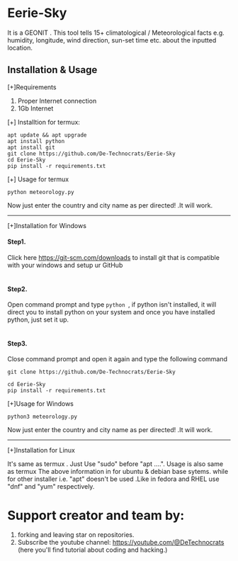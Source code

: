 # Eerie-Sky
It is a GEONIT . This tool tells 15+ climatological / Meteorological facts e.g. humidity, longitude, wind direction, sun-set time etc. about the inputted location.
## Installation & Usage
[+]Requirements
1) Proper Internet connection
2) 1Gb Internet

[+] Installtion for termux:
```
apt update && apt upgrade
apt install python
apt install git
git clone https://github.com/De-Technocrats/Eerie-Sky
cd Eerie-Sky
pip install -r requirements.txt
```
[+] Usage for termux
```
python meteorology.py
```
Now  just enter the country and city name as per directed! .It will work.
_________

[+]Installation for Windows
#### Step1.
Click here https://git-scm.com/downloads to install git that is compatible with your windows and setup ur GitHub<br><br>
#### Step2.
Open command prompt and type
```python ```, if python isn't installed, it will direct you to install python on your system and once you have installed python, just set it up.<br><br>
#### Step3. 
Close command prompt and open it again and type the following command
```
git clone https://github.com/De-Technocrats/Eerie-Sky

cd Eerie-Sky
pip install -r requirements.txt
```
[+]Usage for Windows
```
python3 meteorology.py
```
Now  just enter the country and city name as per directed! .It will work.
_________

[+]Installation for Linux


It's same as termux . Just Use "sudo" before "apt ....".
Usage is also same as termux
The above information in for ubuntu & debian base sytems. while for other installer i.e. "apt" doesn't be used .Like in fedora and RHEL use "dnf" and "yum" respectively.

# Support creator and team by:
1) forking and leaving star on  repositories.
2) Subscribe the youtube channel: https://youtube.com/@DeTechnocrats (here you'll find tutorial about coding and hacking.)
